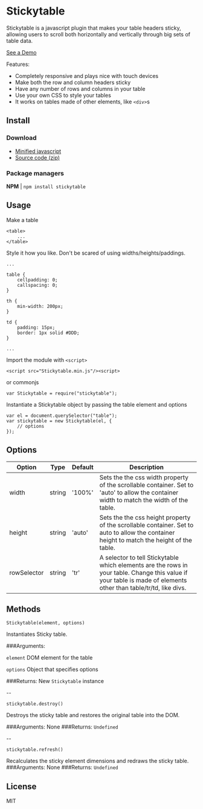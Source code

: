 # Stickytable

Stickytable is a javascript plugin that makes your table headers sticky, allowing users to scroll both horizontally and vertically through big sets of table data.

[See a Demo](http://amielzwier.com/stickytable)

Features:

* Completely responsive and plays nice with touch devices
* Make both the row and column headers sticky
* Have any number of rows and columns in your table
* Use your own CSS to style your tables</li>
* It works on tables made of other elements, like `<div>`s


## Install

### Download

* [Minified javascript](https://raw.githubusercontent.com/amized/Stickytable/master/dist/Stickytable.min.js)
* [Source code (zip)](https://github.com/amized/Stickytable/archive/1.0.1.zip)  

### Package managers

**NPM** | `npm install stickytable`

## Usage

Make a table

~~~~
<table>
	...	
</table>
~~~~
	
Style it how you like. Don't be scared of using widths/heights/paddings.

~~~~
...
	
table {
	cellpadding: 0;
	callspacing: 0;
}

th {
	min-width: 200px;
}
	
td {
	padding: 15px;
	border: 1px solid #DDD;
}

...
~~~~

Import the module with `<script>`
	
	<script src="Stickytable.min.js"/><script>
	
or commonjs

	var Stickytable = require("stickytable");	
	
Instantiate a Stickytable object by passing the table element and options

~~~~
var el = document.querySelector("table");
var stickytable = new Stickytable(el, {
	// options
});
~~~~


## Options

Option        | Type          | Default      | Description
------------- | ------------- | ------------ | -----------             
width | string | '100%' | Sets the the css width property of the scrollable container. Set to 'auto' to allow the container width to match the width of the table.
height | string | 'auto' | Sets the the css height property of the scrollable container. Set to auto to allow the container height to match the height of the table.
rowSelector | string | 'tr' | A selector to tell Stickytable which elements are the rows in your table. Change this value if your table is made of elements other than table/tr/td, like divs.

## Methods
~~~~
Stickytable(element, options)
~~~~

Instantiates Sticky table.


###Arguments:
 
`element`	DOM element for the table

`options` Object that specifies options

###Returns:
New `Stickytable` instance


--
~~~~
stickytable.destroy()
~~~~

Destroys the sticky table and restores the original table into the DOM.

###Arguments:
None
###Returns:
`Undefined`

--
~~~~
stickytable.refresh()
~~~~

Recalculates the sticky element dimensions and redraws the sticky table.
###Arguments:
None
###Returns:
`Undefined`

## License
MIT